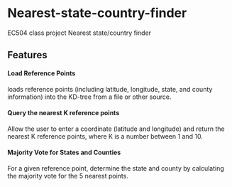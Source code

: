 # Nearest-state-country-finder
EC504 class project Nearest state/country finder
## Features
#### Load Reference Points
loads reference points (including latitude, longitude, state, and county information) 
into the KD-tree from a file or other source.

#### Query the nearest K reference points
Allow the user to enter a coordinate (latitude and longitude) 
and return the nearest K reference points, where K is a number between 1 and 10.

#### Majority Vote for States and Counties
For a given reference point, determine the state 
and county by calculating the majority vote for the 5 nearest points.
